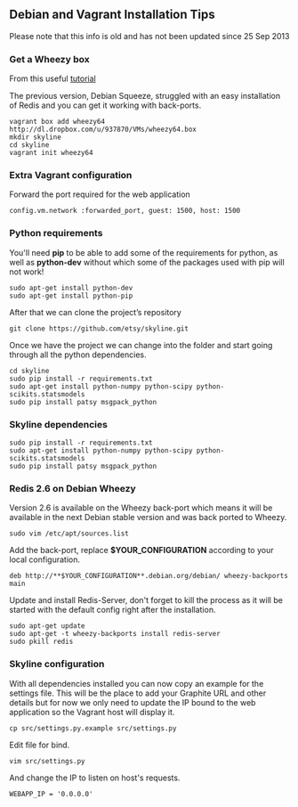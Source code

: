 ## Debian and Vagrant Installation Tips

Please note that this info is old and has not been updated since 25 Sep 2013

### Get a Wheezy box
From this useful [tutorial](http://dominique.broeglin.fr/2012/02/25/wheezy-64-vagrant-base-box.html)

The previous version, Debian Squeeze, struggled with an easy installation of
Redis and you can get it working with back-ports.

```
vagrant box add wheezy64 http://dl.dropbox.com/u/937870/VMs/wheezy64.box
mkdir skyline
cd skyline
vagrant init wheezy64
```

### Extra Vagrant configuration
Forward the port required for the web application

```
config.vm.network :forwarded_port, guest: 1500, host: 1500
```

### Python requirements
You'll need **pip** to be able to add some of the requirements for python, as
well as **python-dev** without which some of the packages used with pip will
not work!

```
sudo apt-get install python-dev
sudo apt-get install python-pip
```

After that we can clone the project’s repository


```
git clone https://github.com/etsy/skyline.git
```

Once we have the project we can change into the folder and start going through
all the python dependencies.

```
cd skyline
sudo pip install -r requirements.txt
sudo apt-get install python-numpy python-scipy python-scikits.statsmodels
sudo pip install patsy msgpack_python
```

### Skyline dependencies

```
sudo pip install -r requirements.txt
sudo apt-get install python-numpy python-scipy python-scikits.statsmodels
sudo pip install patsy msgpack_python
```

### Redis 2.6 on Debian Wheezy
Version 2.6 is available on the Wheezy back-port which means it will be
available in the next Debian stable version and was back ported to Wheezy.

```
sudo vim /etc/apt/sources.list
```

Add the back-port, replace **$YOUR_CONFIGURATION** according to your local
configuration.

```
deb http://**$YOUR_CONFIGURATION**.debian.org/debian/ wheezy-backports main
```

Update and install Redis-Server, don't forget to kill the process as it will be
started with the default config right after the installation.

```
sudo apt-get update
sudo apt-get -t wheezy-backports install redis-server
sudo pkill redis
```

### Skyline configuration
With all dependencies installed you can now copy an example for the settings
file. This will be the place to add your Graphite URL and other details but for
now we only need to update the IP bound to the web application so the Vagrant
host will display it.

```
cp src/settings.py.example src/settings.py
```

Edit file for bind.

```
vim src/settings.py
```

And change the IP to listen on host's requests.

```
WEBAPP_IP = '0.0.0.0'
```
